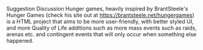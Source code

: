 Suggestion Discussion Hunger games, heavily inspired by BrantSteele's Hunger Games (check his site out at https://brantsteele.net/hungergames) is a HTML project that aims to be more user-friendly, with better styled UI, and more Quality of Life additions such as more mass events such as raids, arenas etc. and contingent events that will only occur when something else happened.
